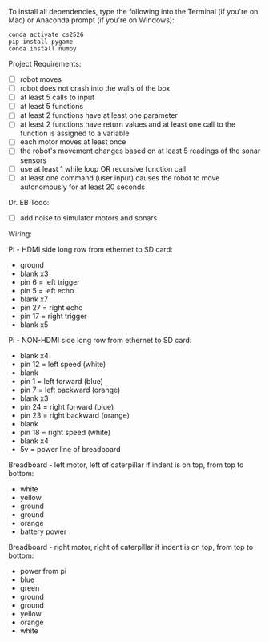 To install all dependencies, type the following into the Terminal (if you're on Mac) or Anaconda prompt (if you're on Windows):

    conda activate cs2526
    pip install pygame
    conda install numpy

Project Requirements:
* [ ] robot moves
* [ ] robot does not crash into the walls of the box
* [ ] at least 5 calls to input
* [ ] at least 5 functions
* [ ] at least 2 functions have at least one parameter
* [ ] at least 2 functions have return values and at least one call to the function is assigned to a variable
* [ ] each motor moves at least once
* [ ] the robot's movement changes based on at least 5 readings of the sonar sensors
* [ ] use at least 1 while loop OR recursive function call
* [ ] at least one command (user input) causes the robot to move autonomously for at least 20 seconds

Dr. EB Todo:
* [ ] add noise to simulator motors and sonars

Wiring:

Pi - HDMI side long row from ethernet to SD card:
* ground
* blank x3
* pin 6 = left trigger
* pin 5 = left echo
* blank x7
* pin 27 = right echo
* pin 17 = right trigger
* blank x5

Pi - NON-HDMI side long row from ethernet to SD card:
* blank x4
* pin 12 = left speed (white)
* blank
* pin 1 = left forward (blue)
* pin 7 = left backward (orange)
* blank x3
* pin 24 = right forward (blue)
* pin 23 = right backward (orange)
* blank
* pin 18 = right speed (white)
* blank x4
* 5v = power line of breadboard

Breadboard - left motor, left of caterpillar if indent is on top, from top to bottom:
* white
* yellow
* ground
* ground
* orange
* battery power

Breadboard - right motor, right of caterpillar if indent is on top, from top to bottom:
* power from pi
* blue
* green
* ground
* ground
* yellow
* orange
* white
